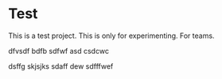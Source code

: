 
# Test
This is a test project. This is only for experimenting.
For teams.


dfvsdf bdfb
sdfwf
asd
csdcwc

dsffg
skjsjks
sdaff
dew
sdfffwef
